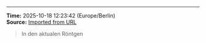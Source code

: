 

---
**Time:** 2025-10-18 12:23:42 (Europe/Berlin)  
**Source:** [Imported from URL](https://github.com/kay-cottage/2025_study/blob/main/core/db/10_1_1_db_v.md)

> In den aktualen Röntgen
